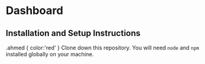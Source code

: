 # Dashboard
## Installation and Setup Instructions
.ahmed {
color:'red'
}
Clone down this repository. You will need `````node````` and `````npm````` installed globally on your machine.
